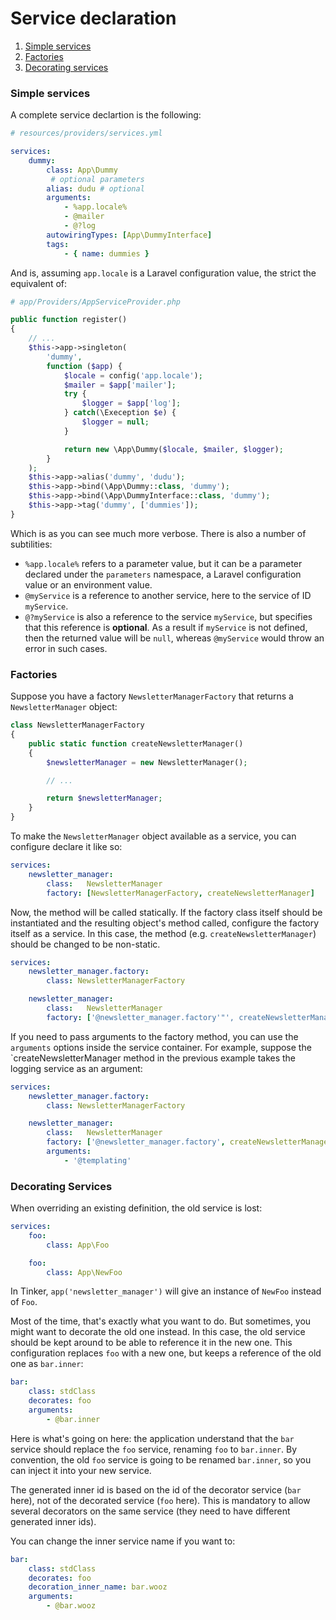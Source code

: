 # Service declaration

1. [Simple services](#simple-services)
1. [Factories](#factories)
1. [Decorating services](#decorating-services)

### Simple services

A complete service declartion is the following:

```yaml
# resources/providers/services.yml

services:
    dummy:
        class: App\Dummy
         # optional parameters
        alias: dudu # optional
        arguments:
            - %app.locale%
            - @mailer
            - @?log
        autowiringTypes: [App\DummyInterface]
        tags:
            - { name: dummies }
```

And is, assuming `app.locale` is a Laravel configuration value, the strict the
equivalent of:

```php
# app/Providers/AppServiceProvider.php

public function register()
{
    // ...
    $this->app->singleton(
        'dummy',
        function ($app) {
            $locale = config('app.locale');
            $mailer = $app['mailer'];
            try {
                $logger = $app['log'];
            } catch(\Exeception $e) {
                $logger = null;
            }

            return new \App\Dummy($locale, $mailer, $logger);
        }
    );
    $this->app->alias('dummy', 'dudu');
    $this->app->bind(\App\Dummy::class, 'dummy');
    $this->app->bind(\App\DummyInterface::class, 'dummy');
    $this->app->tag('dummy', ['dummies']);
}
```

Which is as you can see much more verbose. There is also a number of subtilities:

- `%app.locale%` refers to a parameter value, but it can be a parameter declared
  under the `parameters` namespace, a Laravel configuration value or an
  environment value.
- `@myService` is a reference to another service, here to the service of ID
  `myService`.
- `@?myService` is also a reference to the service `myService`, but specifies
  that this reference is **optional**. As a result if `myService` is not defined,
  then the returned value will be `null`, whereas `@myService` would throw an
  error in such cases.

### Factories

Suppose you have a factory `NewsletterManagerFactory` that returns a
`NewsletterManager` object:

```php
class NewsletterManagerFactory
{
    public static function createNewsletterManager()
    {
        $newsletterManager = new NewsletterManager();

        // ...

        return $newsletterManager;
    }
}
```

To make the `NewsletterManager` object available as a service, you can configure
declare it like so:

```yaml
services:
    newsletter_manager:
        class:   NewsletterManager
        factory: [NewsletterManagerFactory, createNewsletterManager]
```

Now, the method will be called statically. If the factory class itself should be
instantiated and the resulting object's method called, configure the factory
itself as a service. In this case, the method (e.g. `createNewsletterManager`)
should be changed to be non-static.

```yaml
services:
    newsletter_manager.factory:
        class: NewsletterManagerFactory

    newsletter_manager:
        class:   NewsletterManager
        factory: ['@newsletter_manager.factory'"', createNewsletterManager]
```

If you need to pass arguments to the factory method, you can use the `arguments`
options inside the service container. For example, suppose the
`createNewsletterManager method in the previous example takes the logging service
as an argument:

```yaml
services:
    newsletter_manager.factory:
        class: NewsletterManagerFactory

    newsletter_manager:
        class:   NewsletterManager
        factory: ['@newsletter_manager.factory', createNewsletterManager]
        arguments:
            - '@templating'
```

### Decorating Services

When overriding an existing definition, the old service is lost:

```yaml
services:
    foo:
        class: App\Foo

    foo:
        class: App\NewFoo
```

In Tinker, `app('newsletter_manager')` will give an instance of
`NewFoo` instead of `Foo`.

Most of the time, that's exactly what you want to do. But sometimes, you might
want to decorate the old one instead. In this case, the old service should be
kept around to be able to reference it in the new one. This configuration
replaces `foo` with a new one, but keeps a reference of the old one as
`bar.inner`:

```yaml
bar:
    class: stdClass
    decorates: foo
    arguments:
        - @bar.inner
```

Here is what's going on here: the application understand that the `bar` service
should replace the `foo` service, renaming `foo` to `bar.inner`. By convention,
the old `foo` service is going to be renamed `bar.inner`, so you can inject it
into your new service.

The generated inner id is based on the id of the decorator service (`bar` here),
not of the decorated service (`foo` here). This is mandatory to allow several
decorators on the same service (they need to have different generated inner ids).

You can change the inner service name if you want to:

```yaml
bar:
    class: stdClass
    decorates: foo
    decoration_inner_name: bar.wooz
    arguments:
        - @bar.wooz
```
